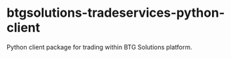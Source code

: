 # btgsolutions-tradeservices-python-client
Python client package for trading within BTG Solutions platform.
